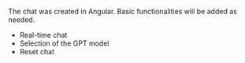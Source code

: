  The chat was created in Angular. Basic functionalities will be added as needed.

- Real-time chat
- Selection of the GPT model
- Reset chat
